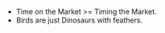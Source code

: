 - Time on the Market >= Timing the Market.
- Birds are just Dinosaurs with feathers.
<!---
Seeker91/Seeker91 is a ✨ special ✨ repository because its `README.md` (this file) appears on your GitHub profile.
You can click the Preview link to take a look at your changes.
--->
